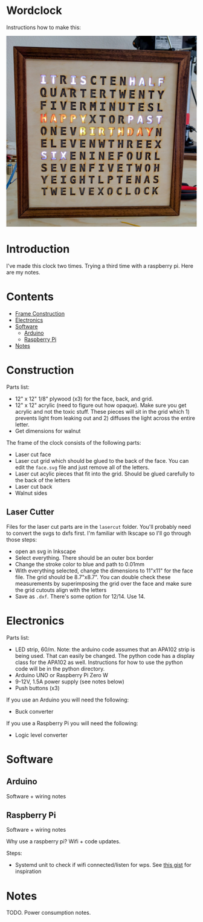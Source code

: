 # Wordclock
Instructions how to make this:

![alt tag](clock.jpg)

# Introduction
I've made this clock two times. Trying a third time with a raspberry pi. Here are my notes.

# Contents
* [Frame Construction](#frame-construction)
* [Electronics](#electronics)
* [Software](#software)
    * [Arduino](#arduino)
    * [Raspberry Pi](#raspberry-pi)
* [Notes](#notes)


# Construction
Parts list:
* 12" x 12" 1/8" plywood (x3) for the face, back, and grid.
* 12" x 12" acrylic (need to figure out how opaque). Make sure you get acrylic and not the toxic stuff. These pieces will sit in the grid which 1) prevents light from leaking out and 2) diffuses the light across the entire letter.
* Get dimensions for walnut

The frame of the clock consists of the following parts:
* Laser cut face
* Laser cut grid which should be glued to the back of the face. You can edit the `face.svg` file and just remove all of the letters.
* Laser cut acylic pieces that fit into the grid. Should be glued carefully to the back of the letters
* Laser cut back
* Walnut sides

## Laser Cutter
Files for the laser cut parts are in the `lasercut` folder. You'll probably need to convert the svgs to dxfs first. I'm familiar with Ikscape so I'll go through those steps:
- open an svg in Inkscape
- Select everything. There should be an outer box border
- Change the stroke color to blue and path to 0.01mm
- With everything selected, change the dimensions to 11"x11" for the face file. The grid should be 8.7"x8.7". You can double check these measurements by superimposing the grid over the face and make sure the grid cutouts align with the letters
- Save as `.dxf`. There's some option for 12/14. Use 14.

# Electronics
Parts list:
* LED strip, 60/m. Note: the arduino code assumes that an APA102 strip is being used. That can easily be changed. The python code has a display class for the APA102 as well. Instructions for how to use the python code will be in the python directory.
* Arduino UNO or Raspberry Pi Zero W
* 9-12V, 1.5A power supply (see notes below)
* Push buttons (x3)

If you use an Arduino you will need the following:
* Buck converter

If you use a Raspberry Pi you will need the following:
* Logic level converter

# Software
## Arduino
Software + wiring notes
## Raspberry Pi
Software + wiring notes

Why use a raspberry pi? Wifi + code updates.

Steps:
* Systemd unit to check if wifi connected/listen for wps. See [this gist](https://gist.github.com/stickperson/354e79bf5e2af848f8ae7f6a88e5080f) for inspiration

# Notes
TODO. Power consumption notes.